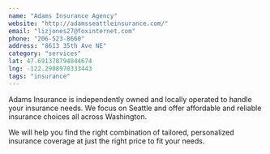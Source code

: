 ```yaml
---
name: "Adams Insurance Agency"
website: "http://adamsseattleinsurance.com/"
email: "lizjones27@foxinternet.com"
phone: "206-523-8660"
address: "8613 35th Ave NE"
category: "services"
lat: 47.691378794844674
lng: -122.2908970333443
tags: "insurance"
---
```


Adams Insurance is independently owned and locally operated to handle your insurance needs. We focus on Seattle and offer affordable and reliable insurance choices all across Washington.

We will help you find the right combination of tailored, personalized insurance coverage at just the right price to fit your needs.